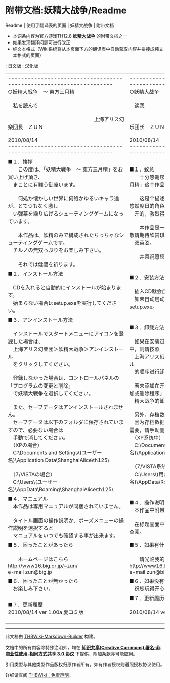 # 附带文档:妖精大战争/Readme

<!-- source html: G:\repos\THBWiki-Markdown-Builder\THBWikiMarkdown\Temp\main\d\dd\ns506%3A%E5%A6%96%E7%B2%BE%E5%A4%A7%E6%88%98%E4%BA%89%2FReadme.html -->

Readme | 使用了翻译表的页面 | 妖精大战争 | 附带文档

  
  

  

- 本词条内容为官方游戏TH12.8 **[妖精大战争](./妖精大战争.md)** 的附带文档之一
- 如果发现翻译问题可进行改正
- 纯文本格式（Wiki系统将从本页面下方的翻译表中自动获取内容并拼接成纯文本格式的页面）

: [日文版](http://omake.thwiki.cc/translate.php?u=附带文档:妖精大战争/Readme&amp;t=ja)
: [汉化版](http://omake.thwiki.cc/translate.php?u=附带文档:妖精大战争/Readme&amp;t=zh)

  
  

  


<table><tbody><tr class="tt-content" id="=-1" data-pos="&#91;&quot;=&quot;,1&#93;"><td class="tt-ja" lang="ja"><div class="poem">-------------------------------------------------------------------<br>○妖精大戦争　～ 東方三月精<br><br>　私を読んで<br><br>　　　　　　　　　　　　　　　　　上海アリス幻樂団長　ＺＵＮ<br>　　　　　　　　　　　　　　　　　　　　　　　        2010/08/14<br>-------------------------------------------------------------------</div></td><td class="tt-zh" lang="zh"><div class="poem">-------------------------------------------------------------------<br>○妖精大战争　～ 东方三月精<br><br>　读我<br><br>　　　　　　　　　　　　　　　　　上海爱丽丝幻乐团长　ＺＵＮ<br>　　　　　　　　　　　　　　　　　　　　　　　        2010/08/14<br>-------------------------------------------------------------------<br></div></td></tr><tr class="tt-content" id="=-2" data-pos="&#91;&quot;=&quot;,2&#93;"><td class="tt-ja" lang="ja"><div class="poem">■１．挨拶<br>　　この度は、「妖精大戦争　～ 東方三月精」をお買い上げ頂き、<br>　まことに有難う御座います。<br><br>　　何処か懐かしい世界に何処かゆるいキャラ達が、とてつもなく激し<br>　い弾幕を繰り広げるシューティングゲームになっています。<br><br>　　本作品は、妖精のみで構成されたちっちゃなシューティングゲームです。<br>　チルノの無双っぷりをお楽しみ下さい。<br><br>　　それでは健闘を祈ります。</div></td><td class="tt-zh" lang="zh"><div class="poem">■１．致意<br>　　十分感谢您这次购入「妖精大战争　～ 东方三月精」这个作品。<br><br>　　这是个描述在某个令人怀念的世界里的某个角落悠然度日的角色们之间展<br>　开的，激烈得出人意料的射击游戏。<br><br>　　本作品是一个由妖精们构成的小小的射击游戏。敬请期待欣赏琪露诺的无<br>　双英姿。<br><br>　　并且祝愿您武运昌隆。</div></td></tr><tr class="tt-content" id="=-3" data-pos="&#91;&quot;=&quot;,3&#93;"><td class="tt-ja" lang="ja"><div class="poem">■２．インストール方法<br><br>　CDを入れると自動的にインストールが始まります。<br>　始まらない場合はsetup.exeを実行してください。</div></td><td class="tt-zh" lang="zh"><div class="poem">■２．安装方法<br><br>　插入CD就会自动进行安装。<br>　如未自动启动安装程序，则请手动运行setup.exe。<br></div></td></tr><tr class="tt-content" id="=-4" data-pos="&#91;&quot;=&quot;,4&#93;"><td class="tt-ja" lang="ja"><div class="poem">■３．アンインストール方法<br><br>　インストールでスタートメニューにアイコンを登録した場合は、<br>　上海アリス幻樂団＞妖精大戦争＞アンインストール<br>　をクリックしてください。<br><br>　登録しなかった場合は、コントロールパネルの「プログラムの変更と削除」<br>　で妖精大戦争を選択してください。<br><br>　また、セーブデータはアンインストールされません。<br>　セーブデータは以下のフォルダに保存されていますので、必要ない場合は<br>　手動で消してください。<br>　（XPの場合）<br>　C:\Documents and Settings\(ユーザー名)\Application Data\ShanghaiAlice\th125\<br><br>　（7/VISTAの場合）<br>　C:\Users\(ユーザー名)\AppData\Roaming\ShanghaiAlice\th125\</div></td><td class="tt-zh" lang="zh"><div class="poem">■３．卸载方法<br><br>　如果在安装过程中已将本程序添加在开始菜单栏中，则请按照<br>　上海アリス幻樂団＞妖精大戦争＞アンインストール<br>　的顺序进行卸载。<br><br>　若未添加在开始菜单栏，则需要在控制面板的「添加或删除程序」中进行妖<br>　精大战争的卸载。<br><br>　另外，存档数据是无法被卸载的。<br>　因为存档数据会被保存在以下文件夹，所以如果不需要，请手动删除。<br>　（XP系统中）<br>　C:\Documents and Settings\(用户名)\Application Data\ShanghaiAlice\th125\<sup id="cite_ref-路径_1-0" class="reference"><a href="#cite_note-路径-1">1</a></sup><br><br>　（7/VISTA系统中）<br>　C:\Users\(用户名)\AppData\Roaming\ShanghaiAlice\th125\<sup id="cite_ref-路径_1-1" class="reference"><a href="#cite_note-路径-1">1</a></sup><br></div></td></tr><tr class="tt-content" id="=-5" data-pos="&#91;&quot;=&quot;,5&#93;"><td class="tt-ja" lang="ja"><div class="poem">■４．マニュアル<br>　本作品は専用マニュアルが同梱されていません。<br><br>　タイトル画面の操作説明か、ポーズメニューの操作説明を選択すると<br>　マニュアルをいつでも確認する事が出来ます。</div></td><td class="tt-zh" lang="zh"><div class="poem">■４．操作说明<br>　本作品中附带专用的操作说明书。<br><br>　在标题画面中和暂停画面中都可以进行操作说明的查阅。<br></div></td></tr><tr class="tt-content" id="=-6" data-pos="&#91;&quot;=&quot;,6&#93;"><td class="tt-ja" lang="ja"><div class="poem">■５．困ったことがあったら<br><br>　　ホームページはこちら<br>           <a rel="nofollow" class="external free" href="http://www16.big.or.jp/~zun/">http://www16.big.or.jp/~zun/</a><br>    e-mail zun@big.jp</div></td><td class="tt-zh" lang="zh"><div class="poem">■５．如果有什么问题的话<br><br>　　请光临我的个人主页<br>           <a rel="nofollow" class="external free" href="http://www16.big.or.jp/~zun/">http://www16.big.or.jp/~zun/</a><br>    e-mail zun@big.jp<br></div></td></tr><tr class="tt-content" id="=-7" data-pos="&#91;&quot;=&quot;,7&#93;"><td class="tt-ja" lang="ja"><div class="poem">■６．困ったことが無かったら<br>　お楽しみ下さい。</div></td><td class="tt-zh" lang="zh"><div class="poem">■６．如果没有什么问题的话<br>　祝您玩得开心。<br></div></td></tr><tr class="tt-content" id="=-8" data-pos="&#91;&quot;=&quot;,8&#93;"><td class="tt-ja" lang="ja"><div class="poem">■７．更新履歴<br>2010/08/14 ver 1.00a 夏コミ版</div></td><td class="tt-zh" lang="zh"><div class="poem">■７．更新履历<br><br>2010/08/14 ver 1.00a 夏Ｃｏｍｉ版<br><br></div></td></tr></tbody></table>



[^cite_note-路径-1]: 存档文件夹的路径末端应为th128,而不是这里写的th125。ZUN在编写此文档时,应该只是把[东方文花帖DS的Readme](./附带文档-东方文花帖DS-Readme.md)复制过来,然后却忘记把路径改对。简单而言就是懒

  
  

  





---

此文档由 [THBWiki-Markdown-Builder](https://github.com/Delsin-Yu/THBWiki-Markdown-Builder) 构建。

文档中的所有内容除特殊注明外，均在 [**知识共享(Creative Commons) 署名-非商业性使用-相同方式共享 3.0 协议**](https://creativecommons.org/licenses/by-sa/3.0/deed.zh-hans) 下提供，附加条款亦可能应用。

引用类型与其他类型作品版权归原作者所有，如有作者授权则遵照授权协议使用。

详细请查阅 [THBWiki：免责声明](https://thbwiki.cc/THBWiki:%E5%85%8D%E8%B4%A3%E5%A3%B0%E6%98%8E)。

